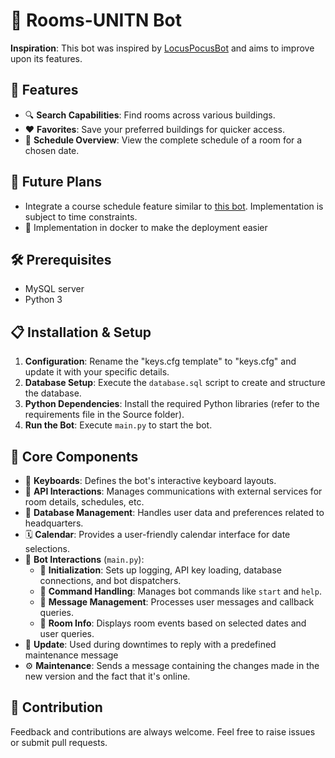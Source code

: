 # 🏢 Rooms-UNITN Bot

**Inspiration**: This bot was inspired by [LocusPocusBot](https://github.com/matteocontrini/locuspocusbot) and aims to improve upon its features.

## 🌟 Features
- 🔍 **Search Capabilities**: Find rooms across various buildings.
- ❤️ **Favorites**: Save your preferred buildings for quicker access.
- 📅 **Schedule Overview**: View the complete schedule of a room for a chosen date.

## 🚀 Future Plans
- Integrate a course schedule feature similar to [this bot](https://t.me/unitnEasyroomBot). Implementation is subject to time constraints.
- 🐳 Implementation in docker to make the deployment easier

## 🛠 Prerequisites
- MySQL server
- Python 3

## 📋 Installation & Setup
1. **Configuration**: Rename the "keys.cfg template" to "keys.cfg" and update it with your specific details.
2. **Database Setup**: Execute the `database.sql` script to create and structure the database.
3. **Python Dependencies**: Install the required Python libraries (refer to the requirements file in the Source folder).
4. **Run the Bot**: Execute `main.py` to start the bot.

## 🔧 Core Components
- 🎹 **Keyboards**: Defines the bot's interactive keyboard layouts.
- 📡 **API Interactions**: Manages communications with external services for room details, schedules, etc.
- 💾 **Database Management**: Handles user data and preferences related to headquarters.
- 🗓 **Calendar**: Provides a user-friendly calendar interface for date selections.
- 🤖 **Bot Interactions** (`main.py`):
  - 🚀 **Initialization**: Sets up logging, API key loading, database connections, and bot dispatchers.
  - 📜 **Command Handling**: Manages bot commands like `start` and `help`.
  - 💬 **Message Management**: Processes user messages and callback queries.
  - 🏢 **Room Info**: Displays room events based on selected dates and user queries.
- 🔄 **Update**: Used during downtimes to reply with a predefined maintenance message
- ⚙️ **Maintenance**: Sends a message containing the changes made in the new version and the fact that it's online.

## 🤝 Contribution
Feedback and contributions are always welcome. Feel free to raise issues or submit pull requests.
